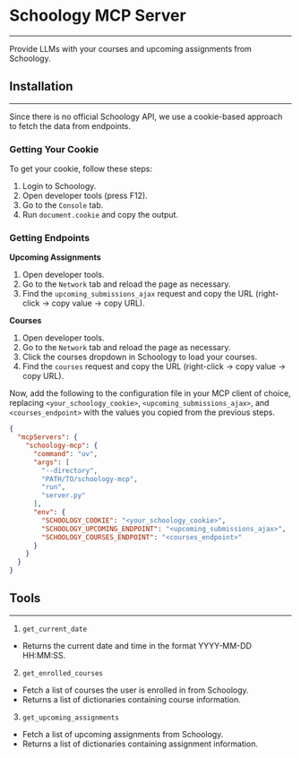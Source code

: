 # Schoology MCP Server

---

Provide LLMs with your courses and upcoming assignments from Schoology.

## Installation

---

Since there is no official Schoology API, we use a cookie-based approach to fetch the data from endpoints.

### Getting Your Cookie

To get your cookie, follow these steps:

1. Login to Schoology.
2. Open developer tools (press F12).
3. Go to the `Console` tab.
4. Run `document.cookie` and copy the output.

### Getting Endpoints

**Upcoming Assignments**
1. Open developer tools.
2. Go to the `Network` tab and reload the page as necessary.
3. Find the `upcoming_submissions_ajax` request and copy the URL (right-click -> copy value -> copy URL).

**Courses**
1. Open developer tools.
2. Go to the `Network` tab and reload the page as necessary.
3. Click the courses dropdown in Schoology to load your courses.
3. Find the `courses` request and copy the URL (right-click -> copy value -> copy URL).

Now, add the following to the configuration file in your MCP client of choice, replacing `<your_schoology_cookie>`, `<upcoming_submissions_ajax>`, and `<courses_endpoint>` with the values you copied from the previous steps.
```json
{
  "mcpServers": {
    "schoology-mcp": {
      "command": "uv",
      "args": [
        "--directory",
        "PATH/TO/schoology-mcp",
        "run",
        "server.py"
      ],
      "env": {
        "SCHOOLOGY_COOKIE": "<your_schoology_cookie>",
        "SCHOOLOGY_UPCOMING_ENDPOINT": "<upcoming_submissions_ajax>",
        "SCHOOLOGY_COURSES_ENDPOINT": "<courses_endpoint>"
      }
    }
  }
}
```

## Tools

---

1. `get_current_date`
- Returns the current date and time in the format YYYY-MM-DD HH:MM:SS.

2. `get_enrolled_courses`
- Fetch a list of courses the user is enrolled in from Schoology.
- Returns a list of dictionaries containing course information.

3. `get_upcoming_assignments`
- Fetch a list of upcoming assignments from Schoology.
- Returns a list of dictionaries containing assignment information.
